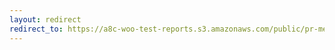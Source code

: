 ```yaml
---
layout: redirect
redirect_to: https://a8c-woo-test-reports.s3.amazonaws.com/public/pr-merge/39584/api/index.html
---
```

